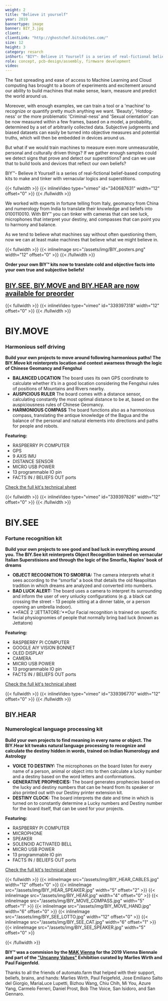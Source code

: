 ```yaml
---
weight: 2
title: "Believe it yourself"
year: 2019
bannertype: image
banner: BIY_3.jpg
client:
clientLink: "http://ghostchef.bitsxbites.com/"
size: 12
height: 3
category: resarch
inShort: "BIY™- Believe it Yourself is a series of real-fictional belief-based computing kits to make and tinker with vernacular logics and superstitions."
role: concept, pcb-design/assembly, firmware development
video:
---
```


The fast spreading and ease of access to Machine Learning and Cloud computing has brought to a boom of experiments and excitement around our ability to build machines that make sense, learn, measure and predict the world around us.

Moreover, with enough examples, we can train a tool or a 'machine' to recognize or quantify pretty much anything we want. 'Beauty', 'Hotdog-ness' or the more problematic 'Criminal-ness' and 'Sexual orientation' can be now measured within a few frames, based on a model, a probability, determined by a set of arbitrarily collected data. Subjective judgments and biased datasets can easily be turned into objective measures and potential truths, which will then be embedded in devices around us.

But what if we would train machines to measure even more unmeasurable, personal and culturally driven things? If we gather enough samples could we detect signs that prove and detect our superstitions? and can we use that to build tools and devices that reflect our own beliefs?

BIY™- Believe it Yourself is a series of real-fictional belief-based computing kits to make and tinker with vernacular logics and superstitions.

{{< fullwidth >}}
	{{< inlineVideo type="vimeo" id="340687631" width="12" offset="0" >}}
{{< /fullwidth >}}

We worked with experts in fortune telling from Italy, geomancy from China  and numerology from India to translate their knowledge and beliefs into 0100110010. With BIY™ you can tinker with cameras that can see luck, microphones that interpret your destiny, and compasses that can point you to harmony and balance.

As we tend to believe what machines say without often questioning them, now we can at least make machines that believe what we might believe in.

{{< fullwidth >}}
	{{< inlineImage src="/assets/img/BIY_posters.png" width="12" offset="0" >}}
{{< /fullwidth >}}

**Order your own BIY™ kits now to translate cold and objective facts into your own true and subjective beliefs!**
## [BIY.SEE, BIY.MOVE and BIY.HEAR are now available for preorder](mailto:hi@automato.farm)


{{< fullwidth >}}
	{{< inlineVideo type="vimeo" id="339397318" width="12" offset="0" >}}
{{< /fullwidth >}}

# BIY.MOVE
### Harmonious self driving

**Build your own projects to move around following harmonious paths! The BIY.Move kit reinterprets location and context awarness through the logic of Chinese Geomancy and Fengshui**

- **BALANCED LOCATION** The board uses its own GPS coordinate to calculate whether it’s in a good location considering the Fengshui rules of positions of Mountains and Rivers nearby.
- **AUSPICIOUS RULER** The board comes with a distance sensor, calculating constantly the most optimal distance to be at, based on the auspiciousness rules of Chinese Geomancy.
- **HARMONIOUS COMPASS** The board functions also as a harmonious compass, translating the antique knowledge of the Bagua and the balance of the personal and natural elements into directions and paths for people and robots.

**Featuring:**

- RASPBERRY PI COMPUTER
- GPS
- 9 AXIS IMU
- DISTANCE SENSOR
- MICRO USB POWER
- 13 programmable IO pin
- FACTS IN / BELIEFS OUT ports

[Check the full kit's technical sheet](../../download/POSTERS_BIY_Move.pdf)

{{< fullwidth >}}
	{{< inlineVideo type="vimeo" id="339397826" width="12" offset="0" >}}
{{< /fullwidth >}}

# BIY.SEE
### Fortune recognition kit

**Build your own projects to see good and bad luck in everything around you. The BIY.See kit reinterprets Object Recognition trained on vernacular Italian Superstisions and through the logic of the Smorfia, Naples' book of dreams**

- **OBJECT RECOGNITION TO SMORFIA:** The camera interprets what it sees according to the “smorfia” a book that details the old Neapolitan tradition in which dreams are analyzed and converted into numbers.
- **BAD LUCK ALERT:** The board uses a camera  to interpret its surrounding and inform the user of very unlucky configurations (e.g. a black cat crossing the street - 13 people sitting at a dinner table, or a person opening an umbrella indoor).
- **FACE 2 ‘JETTATORE:’**Our Facial recognition is trained on specific facial physiognomies of people that normally bring bad luck (known as Jettatore)

**Featuring:**

- RASPBERRY PI COMPUTER
- GOOGLE AIY VISION BONNET
- OLED DISPLAY
- CAMERA
- MICRO USB POWER
- 13 programmable IO pin
- FACTS IN / BELIEFS OUT ports

[Check the full kit's technical sheet](../../download/POSTERS_BIY_See.pdf)

{{< fullwidth >}}
	{{< inlineVideo type="vimeo" id="339396770" width="12" offset="0" >}}
{{< /fullwidth >}}

## BIY.HEAR
### Numerological language processing kit
**Build your own projects to find meaning in every name or object. The BIY.Hear kit tweaks natural language processing to recognize and calculate the destiny hidden in words, trained on Indian Numerology and Astrology**

- **VOICE TO DESTINY:** The  microphones on the board listen for every name of a person, animal or object into to then calculate a lucky number and a destiny based on the word letters and conformations.
- **GENERATIVE PROPHECIES:** The board generates prophecies based on the lucky and destiny numbers that can be heard from its speaker or also printed out with our Destiny printer extension kit.
- **DESTINY CLOCK:** The board interprets the date and time in which is turned on to constantly determine a Lucky numbers and Destiny number for the board itself, that can be used for your projects.

**Featuring:**

- RASPBERRY PI COMPUTER
- MICROPHONE
- SPEAKER
- SOLENOID ACTIVATED BELL
- MICRO USB POWER
- 13 programmable IO pin
- FACTS IN / BELIEFS OUT ports

[Check the full kit's technical sheet](../../download/POSTERS_BIY_Hear.pdf)

{{< fullwidth >}}
	{{< inlineImage src="/assets/img/BIY_HEAR_CABLES.jpg" width="12" offset="0" >}}
	{{< inlineImage src="/assets/img/BIY_HEAR_SPEAKER.jpg" width="5" offset="2" >}}
	{{< inlineImage src="/assets/img/BIY_HEAR.jpg" width="4" offset="0" >}}
	{{< inlineImage src="/assets/img/BIY_MOVE_COMPASS.jpg" width="5" offset="1" >}}
	{{< inlineImage src="/assets/img/BIY_MOVE_HAND.jpg" width="6" offset="0" >}}
	{{< inlineImage src="/assets/img/BIY_SEE_LOTTO.jpg" width="12" offset="0" >}}
	{{< inlineImage src="/assets/img/BIY_SEE_CAT.jpg" width="6" offset="1" >}}
	{{< inlineImage src="/assets/img/BIY_SEE_SPEAKER.jpg" width="5" offset="0" >}}


{{< /fullwidth >}}

**BIY™ was a commision by the [MAK Vienna](https://www.mak.at/) for the 2019 Vienna Biennale and part of the ["Uncanny Values"](https://www.mak.at/en/program/exhibitions/exhibitions?event_id=1542957252147&article_id=1542957252132) Exhibition curated by Marlies Wirth and Paul Faigenfeld.**

Thanks to all the friends of automato.farm that helped with their support, beliefs, brains, and hands:
Marlies Wirth, Paul Feigefeld, Jose Emiliano Salto del Giorgio, MariaLuce Lupetti, Bizhou Wang, Chiu Chih, Mi You, Azure Yang, Carmelo Ferreri, Daniel Prost, Bob The Voice, San Isidoro, and San Gennaro.
